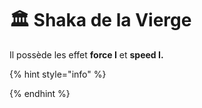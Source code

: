 # 🏛 Shaka de la Vierge

Il possède les effet **force I** et **speed I.**

{% hint style="info" %}

{% endhint %}


